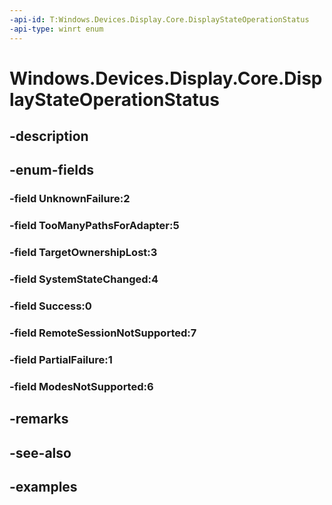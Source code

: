 ```yaml
---
-api-id: T:Windows.Devices.Display.Core.DisplayStateOperationStatus
-api-type: winrt enum
---
```


<!-- Enumeration syntax.
public enum DisplayStateOperationStatus : int 
-->

# Windows.Devices.Display.Core.DisplayStateOperationStatus

## -description

## -enum-fields
### -field UnknownFailure:2

### -field TooManyPathsForAdapter:5

### -field TargetOwnershipLost:3

### -field SystemStateChanged:4

### -field Success:0

### -field RemoteSessionNotSupported:7

### -field PartialFailure:1

### -field ModesNotSupported:6

## -remarks

## -see-also

## -examples

